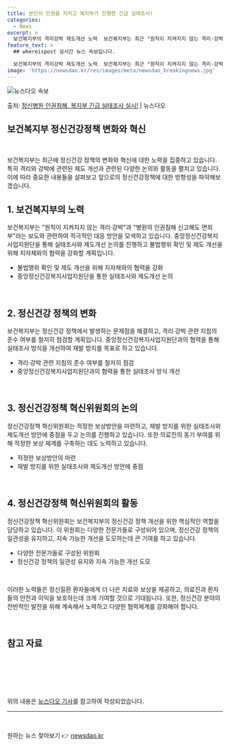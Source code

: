 ```yaml
---
title: 본인의 인권을 지키고 복지부가 진행한 긴급 실태조사!
categories:
  - News
excerpt: >
  보건복지부의 격리강박 제도개선 노력  보건복지부는 최근 "원칙이 지켜지지 않는 격리·강박"과 "병원의 인권침…
feature_text: >
  ## whereispost 실시간 뉴스 속보입니다.

  보건복지부의 격리강박 제도개선 노력  보건복지부는 최근 "원칙이 지켜지지 않는 격리·강박"과 "병원의 인권침…
image: 'https://newsdao.kr/res/images/meta/newsdao_breakingnews.jpg'
---
```


![뉴스다오 속보](https://newsdao.kr/res/images/meta/newsdao_breakingnews.jpg)

<p>출처: <a href="https://newsdao.kr/4605" rel="dofollow">정신병원 인권침해, 복지부 긴급 실태조사 실시!</a> | 뉴스다오</p>

<h2 data-ke-size="size26">보건복지부 정신건강정책 변화와 혁신</h2>
<p data-ke-size="size16">&nbsp;</p>
보건복지부는 최근에 정신건강 정책의 변화와 혁신에 대한 노력을 집중하고 있습니다. 특히 격리와 강박에 관련된 제도 개선과 관련된 다양한 논의와 활동을 펼치고 있습니다. 이에 따라 중요한 내용들을 살펴보고 앞으로의 정신건강정책에 대한 방향성을 파악해보겠습니다.
<h2 data-ke-size="size21">1. 보건복지부의 노력</h2>
<p data-ke-size="size16">보건복지부는 "원칙이 지켜지지 않는 격리·강박"과 "병원의 인권침해 신고해도 면죄부"라는 보도와 관련하여 적극적인 대응 방안을 모색하고 있습니다. 중앙정신건강복지사업지원단을 통해 실태조사와 제도개선 논의를 진행하고 불법행위 확인 및 제도 개선을 위해 지자체와의 협력을 강화할 계획입니다.</p>
<ul>
<li>불법행위 확인 및 제도 개선을 위해 지자체와의 협력을 강화</li>
<li>중앙정신건강복지사업지원단을 통한 실태조사와 제도개선 논의</li>
</ul>
<p data-ke-size="size16">&nbsp;</p>
<h2 data-ke-size="size21">2. 정신건강 정책의 변화</h2>
<p data-ke-size="size16">보건복지부는 정신건강 정책에서 발생하는 문제점을 해결하고, 격리·강박 관련 지침의 준수 여부를 철저히 점검할 계획입니다. 중앙정신건강복지사업지원단과의 협력을 통해 실태조사 방식을 개선하여 재발 방지를 목표로 하고 있습니다.</p>
<ul>
<li>격리·강박 관련 지침의 준수 여부를 철저히 점검</li>
<li>중앙정신건강복지사업지원단과의 협력을 통한 실태조사 방식 개선</li>
</ul>
<p data-ke-size="size16">&nbsp;</p>
<h2 data-ke-size="size21">3. 정신건강정책 혁신위원회의 논의</h2>
<p data-ke-size="size16">정신건강정책 혁신위원회는 적정한 보상방안을 마련하고, 재발 방지를 위한 실태조사와 제도개선 방안에 중점을 두고 논의를 진행하고 있습니다. 또한 의료진의 동기 부여를 위해 적정한 보상 체계를 구축하는 데도 노력하고 있습니다.</p>
<ul>
<li>적정한 보상방안의 마련</li>
<li>재발 방지를 위한 실태조사와 제도개선 방안에 중점</li>
</ul>
<p data-ke-size="size16">&nbsp;</p>
<h2 data-ke-size="size21">4. 정신건강정책 혁신위원회의 활동</h2>
<p data-ke-size="size16">정신건강정책 혁신위원회는 보건복지부의 정신건강 정책 개선을 위한 핵심적인 역할을 담당하고 있습니다. 이 위원회는 다양한 전문가들로 구성되어 있으며, 정신건강 정책의 일관성을 유지하고, 지속 가능한 개선을 도모하는데 큰 기여를 하고 있습니다.</p>
<ul>
<li>다양한 전문가들로 구성된 위원회</li>
<li>정신건강 정책의 일관성 유지와 지속 가능한 개선 도모</li>
</ul>
<p data-ke-size="size16">&nbsp;</p>
이러한 노력들은 정신질환 환자들에게 더 나은 치료와 보상을 제공하고, 의료진과 환자들의 안전과 이익을 보호하는데 크게 기여할 것으로 기대됩니다. 또한, 정신건강 분야의 전반적인 발전을 위해 계속해서 노력하고 다양한 협력체계를 강화해야 합니다.
<p data-ke-size="size16">&nbsp;</p>
<h2 data-ke-size="size21">참고 자료</h2>
<p data-ke-size="size16">&nbsp;</p>
<p data-ke-size="size16">&nbsp;</p>
<p data-ke-size="size16">&nbsp;</p>
위의 내용은 <a href="https://newsdao.kr/4605" target="_blank" rel="noopener">뉴스다오 기사</a>를 참고하여 작성되었습니다.
<hr>
<p data-ke-size="size16">&nbsp;</p> 

원하는 뉴스 찾아보기 👉 <a href="https://newsdao.kr" rel="dofollow">newsdao.kr</a>


